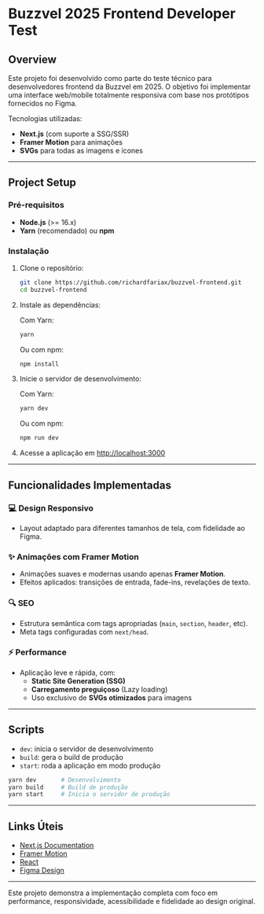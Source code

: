 # Buzzvel 2025 Frontend Developer Test

## Overview

Este projeto foi desenvolvido como parte do teste técnico para desenvolvedores frontend da Buzzvel em 2025. O objetivo foi implementar uma interface web/mobile totalmente responsiva com base nos protótipos fornecidos no Figma.

Tecnologias utilizadas:

- **Next.js** (com suporte a SSG/SSR)
- **Framer Motion** para animações
- **SVGs** para todas as imagens e ícones

---

## Project Setup

### Pré-requisitos

- **Node.js** (>= 16.x)
- **Yarn** (recomendado) ou **npm**

### Instalação

1. Clone o repositório:

   ```bash
   git clone https://github.com/richardfariax/buzzvel-frontend.git
   cd buzzvel-frontend
   ```

2. Instale as dependências:

   Com Yarn:
   ```bash
   yarn
   ```

   Ou com npm:
   ```bash
   npm install
   ```

3. Inicie o servidor de desenvolvimento:

   Com Yarn:
   ```bash
   yarn dev
   ```

   Ou com npm:
   ```bash
   npm run dev
   ```

4. Acesse a aplicação em [http://localhost:3000](http://localhost:3000)

---

## Funcionalidades Implementadas

### 💻 Design Responsivo

- Layout adaptado para diferentes tamanhos de tela, com fidelidade ao Figma.

### ✨ Animações com Framer Motion

- Animações suaves e modernas usando apenas **Framer Motion**.
- Efeitos aplicados: transições de entrada, fade-ins, revelações de texto.

### 🔍 SEO

- Estrutura semântica com tags apropriadas (`main`, `section`, `header`, etc).
- Meta tags configuradas com `next/head`.

### ⚡️ Performance

- Aplicação leve e rápida, com:
  - **Static Site Generation (SSG)**
  - **Carregamento preguiçoso** (Lazy loading)
  - Uso exclusivo de **SVGs otimizados** para imagens

---

## Scripts

- `dev`: inicia o servidor de desenvolvimento
- `build`: gera o build de produção
- `start`: roda a aplicação em modo produção

```bash
yarn dev       # Desenvolvimento
yarn build     # Build de produção
yarn start     # Inicia o servidor de produção
```

---

## Links Úteis

- [Next.js Documentation](https://nextjs.org/docs)
- [Framer Motion](https://www.framer.com/motion/)
- [React](https://reactjs.org/)
- [Figma Design](#)

---

Este projeto demonstra a implementação completa com foco em performance, responsividade, acessibilidade e fidelidade ao design original.
